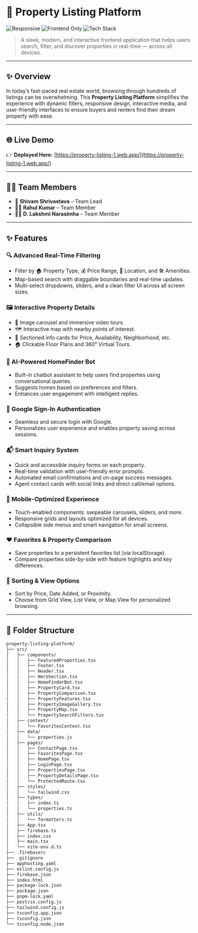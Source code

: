 # 🏡 Property Listing Platform

![Responsive](https://img.shields.io/badge/Responsive-Yes-brightgreen)
![Frontend Only](https://img.shields.io/badge/Frontend-Focused-blue)
![Tech Stack](https://img.shields.io/badge/Tech%20Stack-React%2C%20TypeScript%2C%20TailwindCSS-orange)

> A sleek, modern, and interactive frontend application that helps users search, filter, and discover properties in real-time — across all devices.

---

## ✨ Overview

In today’s fast-paced real estate world, browsing through hundreds of listings can be overwhelming. This **Property Listing Platform** simplifies the experience with dynamic filters, responsive design, interactive media, and user-friendly interfaces to ensure buyers and renters find their dream property with ease.

---

## 🌐 Live Demo

👉 **Deployed Here:** [https://property-listing-1.web.app/](https://property-listing-1.web.app/)

---

## 👨‍💻 Team Members

- 👑 **Shivam Shrivastava** – Team Lead  
- 👨‍💻 **Rahul Kumar** – Team Member  
- 👨‍💻 **D. Lakshmi Narasimha** – Team Member

---

## ✨ Features

### 🔍 Advanced Real-Time Filtering
- Filter by 🏠 Property Type, 💰 Price Range, 📍 Location, and 🛠 Amenities.
- Map-based search with draggable boundaries and real-time updates.
- Multi-select dropdowns, sliders, and a clean filter UI across all screen sizes.

### 🖼 Interactive Property Details
- 📸 Image carousel and immersive video tours.
- 🗺 Interactive map with nearby points of interest.
- 🧾 Sectioned info cards for Price, Availability, Neighborhood, etc.
- 🏠 Clickable Floor Plans and 360° Virtual Tours.

### 🤖 AI-Powered HomeFinder Bot
- Built-in chatbot assistant to help users find properties using conversational queries.
- Suggests homes based on preferences and filters.
- Enhances user engagement with intelligent replies.

### 🔐 Google Sign-In Authentication
- Seamless and secure login with Google.
- Personalizes user experience and enables property saving across sessions.

### 📬 Smart Inquiry System
- Quick and accessible inquiry forms on each property.
- Real-time validation with user-friendly error prompts.
- Automated email confirmations and on-page success messages.
- Agent contact cards with social links and direct call/email options.

### 📱 Mobile-Optimized Experience
- Touch-enabled components: swipeable carousels, sliders, and more.
- Responsive grids and layouts optimized for all devices.
- Collapsible side menus and smart navigation for small screens.

### ❤️ Favorites & Property Comparison
- Save properties to a persistent favorites list (via localStorage).
- Compare properties side-by-side with feature highlights and key differences.

### 🧭 Sorting & View Options
- Sort by Price, Date Added, or Proximity.
- Choose from Grid View, List View, or Map View for personalized browsing.

---

## 📁 Folder Structure

```bash
property-listing-platform/
├── src/
│   ├── components/
│   │   ├── FeaturedProperties.tsx
│   │   ├── Footer.tsx
│   │   ├── Header.tsx
│   │   ├── HeroSection.tsx
│   │   ├── HomeFinderBot.tsx
│   │   ├── PropertyCard.tsx
│   │   ├── PropertyComparison.tsx
│   │   ├── PropertyFeatures.tsx
│   │   ├── PropertyImageGallery.tsx
│   │   ├── PropertyMap.tsx
│   │   └── PropertySearchFilters.tsx
│   ├── context/
│   │   └── FavoritesContext.tsx
│   ├── data/
│   │   └── properties.js
│   ├── pages/
│   │   ├── ContactPage.tsx
│   │   ├── FavoritesPage.tsx
│   │   ├── HomePage.tsx
│   │   ├── LoginPage.tsx
│   │   ├── PropertiesPage.tsx
│   │   ├── PropertyDetailsPage.tsx
│   │   └── ProtectedRoute.tsx
│   ├── styles/
│   │   └── tailwind.css
│   ├── types/
│   │   ├── index.ts
│   │   └── properties.ts
│   ├── utils/
│   │   └── formatters.ts
│   ├── App.tsx
│   ├── firebase.ts
│   ├── index.css
│   ├── main.tsx
│   └── vite-env.d.ts
├── .firebaserc
├── .gitignore
├── apphosting.yaml
├── eslint.config.js
├── firebase.json
├── index.html
├── package-lock.json
├── package.json
├── pnpm-lock.yaml
├── postcss.config.js
├── tailwind.config.js
├── tsconfig.app.json
├── tsconfig.json
└── tsconfig.node.json
